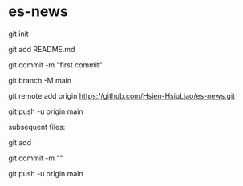 # es-news
git init

git add README.md

git commit -m "first commit"

git branch -M main

git remote add origin https://github.com/Hsien-HsiuLiao/es-news.git

git push -u origin main

subsequent files:

git add <filename>

git commit -m "<comment>"

git push -u origin main


